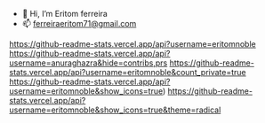 - 👋 Hi, I’m Eritom ferreira
- 📫 ferreiraeritom71@gmail.com



https://github-readme-stats.vercel.app/api?username=eritomnoble
https://github-readme-stats.vercel.app/api?username=anuraghazra&hide=contribs,prs
https://github-readme-stats.vercel.app/api?username=eritomnoble&count_private=true
https://github-readme-stats.vercel.app/api?username=eritomnoble&show_icons=true)
https://github-readme-stats.vercel.app/api?username=eritomnoble&show_icons=true&theme=radical
